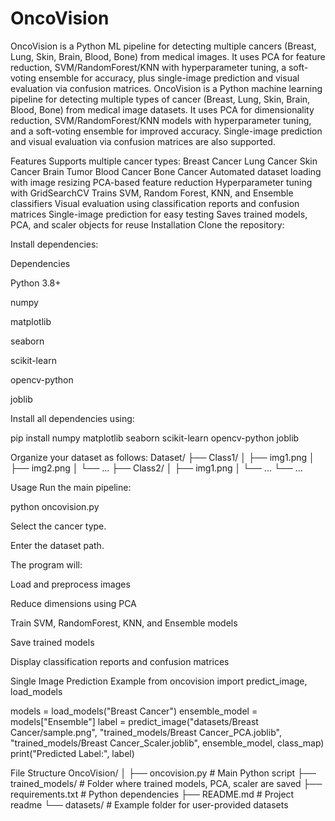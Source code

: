 # OncoVision
OncoVision is a Python ML pipeline for detecting multiple cancers (Breast, Lung, Skin, Brain, Blood, Bone) from medical images. It uses PCA for feature reduction, SVM/RandomForest/KNN with hyperparameter tuning, a soft-voting ensemble for accuracy, plus single-image prediction and visual evaluation via confusion matrices.
OncoVision is a Python machine learning pipeline for detecting multiple types of cancer (Breast, Lung, Skin, Brain, Blood, Bone) from medical image datasets. It uses PCA for dimensionality reduction, SVM/RandomForest/KNN models with hyperparameter tuning, and a soft-voting ensemble for improved accuracy. Single-image prediction and visual evaluation via confusion matrices are also supported.

Features
Supports multiple cancer types:
Breast Cancer
Lung Cancer
Skin Cancer
Brain Tumor
Blood Cancer
Bone Cancer
Automated dataset loading with image resizing
PCA-based feature reduction
Hyperparameter tuning with GridSearchCV
Trains SVM, Random Forest, KNN, and Ensemble classifiers
Visual evaluation using classification reports and confusion matrices
Single-image prediction for easy testing
Saves trained models, PCA, and scaler objects for reuse
Installation
Clone the repository:

Install dependencies:

Dependencies

Python 3.8+

numpy

matplotlib

seaborn

scikit-learn

opencv-python

joblib

Install all dependencies using:

pip install numpy matplotlib seaborn scikit-learn opencv-python joblib

Organize your dataset as follows:
Dataset/ ├── Class1/ │ ├── img1.png │ ├── img2.png │ └── ... ├── Class2/ │ ├── img1.png │ └── ... └── ...

Usage
Run the main pipeline:

python oncovision.py

Select the cancer type.

Enter the dataset path.

The program will:

Load and preprocess images

Reduce dimensions using PCA

Train SVM, RandomForest, KNN, and Ensemble models

Save trained models

Display classification reports and confusion matrices

Single Image Prediction Example from oncovision import predict_image, load_models

models = load_models("Breast Cancer") ensemble_model = models["Ensemble"] label = predict_image("datasets/Breast Cancer/sample.png", "trained_models/Breast Cancer_PCA.joblib", "trained_models/Breast Cancer_Scaler.joblib", ensemble_model, class_map) print("Predicted Label:", label)

File Structure OncoVision/ │ ├── oncovision.py # Main Python script ├── trained_models/ # Folder where trained models, PCA, scaler are saved ├── requirements.txt # Python dependencies ├── README.md # Project readme └── datasets/ # Example folder for user-provided datasets
